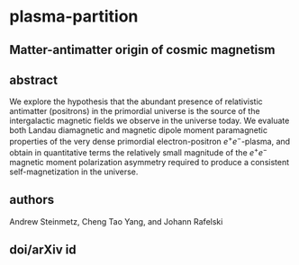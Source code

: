 # plasma-partition
## Matter-antimatter origin of cosmic magnetism

## abstract
We explore the hypothesis that the abundant presence of relativistic antimatter (positrons) in the primordial universe is the source of the intergalactic magnetic fields we observe in the universe today. We evaluate both Landau diamagnetic and magnetic dipole moment paramagnetic properties of the very dense primordial electron-positron $e^{+}e^{-}$-plasma, and obtain in quantitative terms the relatively small magnitude of the $e^{+}e^{-}$ magnetic moment polarization asymmetry required to produce a consistent self-magnetization in the universe.
## authors
Andrew Steinmetz, Cheng Tao Yang, and Johann Rafelski

## doi/arXiv id
